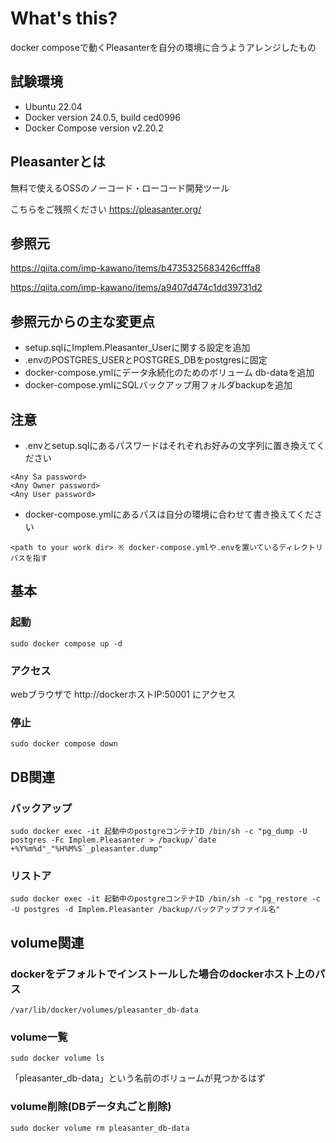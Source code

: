 # What's this?
docker composeで動くPleasanterを自分の環境に合うようアレンジしたもの

## 試験環境
- Ubuntu 22.04
- Docker version 24.0.5, build ced0996
- Docker Compose version v2.20.2

## Pleasanterとは
無料で使えるOSSのノーコード・ローコード開発ツール

こちらをご残照ください https://pleasanter.org/

## 参照元
https://qiita.com/imp-kawano/items/b4735325683426cfffa8

https://qiita.com/imp-kawano/items/a9407d474c1dd39731d2

## 参照元からの主な変更点
- setup.sqlにImplem.Pleasanter_Userに関する設定を追加
- .envのPOSTGRES_USERとPOSTGRES_DBをpostgresに固定
- docker-compose.ymlにデータ永続化のためのボリューム db-dataを追加
- docker-compose.ymlにSQLバックアップ用フォルダbackupを追加

## 注意
- .envとsetup.sqlにあるパスワードはそれぞれお好みの文字列に置き換えてください
```
<Any Sa password>
<Any Owner password>
<Any User password>
```

- docker-compose.ymlにあるパスは自分の環境に合わせて書き換えてください
```
<path to your work dir> ※ docker-compose.ymlや.envを置いているディレクトリパスを指す
```

## 基本
### 起動
```
sudo docker compose up -d
```

### アクセス
webブラウザで http:\//dockerホストIP:50001 にアクセス

### 停止
```
sudo docker compose down
```

## DB関連
### バックアップ
```
sudo docker exec -it 起動中のpostgreコンテナID /bin/sh -c "pg_dump -U postgres -Fc Implem.Pleasanter > /backup/`date +%Y%m%d"_"%H%M%S`_pleasanter.dump"
```

### リストア
```
sudo docker exec -it 起動中のpostgreコンテナID /bin/sh -c "pg_restore -c -U postgres -d Implem.Pleasanter /backup/バックアップファイル名"
```

## volume関連
### dockerをデフォルトでインストールした場合のdockerホスト上のパス
```
/var/lib/docker/volumes/pleasanter_db-data
```

### volume一覧
```
sudo docker volume ls
```

「pleasanter_db-data」という名前のボリュームが見つかるはず

### volume削除(DBデータ丸ごと削除)
```
sudo docker volume rm pleasanter_db-data
```
